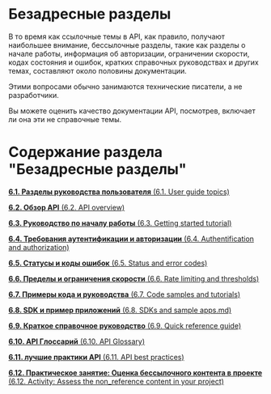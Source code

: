 # Безадресные разделы

В то время как ссылочные темы в API, как правило, получают наибольшее внимание, бессылочные разделы, такие как разделы о начале работы, информация об авторизации, ограничении скорости, кодах состояния и ошибок, кратких справочных руководствах и других темах, составляют около половины документации.

Этими вопросами обычно занимаются технические писатели, а не разработчики.

Вы можете оценить качество документации API, посмотрев, включает ли она эти не справочные темы.

# Содержание раздела "Безадресные разделы"

[**6.1. Разделы руководства пользователя** (6.1. User guide topics)](https://github.com/Starkovden/Documenting_APIs/blob/master/6.%20Non-reference%20API%20topics/6.1.%20User%20guide%20topics.md)

[**6.2. Обзор API** (6.2. API overview)](https://github.com/Starkovden/Documenting_APIs/blob/master/6.%20Non-reference%20API%20topics/6.2.%20API%20overview.md)

[**6.3. Руководство по началу работы** (6.3. Getting started tutorial)](https://github.com/Starkovden/Documenting_APIs/blob/master/6.%20Non-reference%20API%20topics/6.3.%20Getting%20started%20tutorial.md)

[**6.4. Требования аутентификации и авторизации** (6.4. Authentification and authorization)](https://github.com/Starkovden/Documenting_APIs/blob/master/6.%20Non-reference%20API%20topics/6.4.%20Authentification%20and%20authorization.md)

[**6.5. Статусы и коды ошибок** (6.5. Status and error codes)](https://github.com/Starkovden/Documenting_APIs/blob/master/6.%20Non-reference%20API%20topics/6.5.%20Status%20and%20error%20codes.md)

[**6.6. Пределы и ограничения скорости** (6.6. Rate limiting and thresholds)](https://github.com/Starkovden/Documenting_APIs/blob/master/6.%20Non-reference%20API%20topics/6.6.%20Rate%20limiting%20and%20thresholds.md)

[**6.7. Примеры кода и руководства** (6.7. Code samples and tutorials)](https://github.com/Starkovden/Documenting_APIs/blob/master/6.%20Non-reference%20API%20topics/6.7.%20Code%20samples%20and%20tutorials.md)

[**6.8. SDK и пример приложений** (6.8. SDKs and sample apps.md)](https://github.com/Starkovden/Documenting_APIs/blob/master/6.%20Non-reference%20API%20topics/6.8.%20SDKs%20and%20sample%20apps.md)

[**6.9. Краткое справочное руководство** (6.9. Quick reference guide)](https://github.com/Starkovden/Documenting_APIs/blob/master/6.%20Non-reference%20API%20topics/6.9.%20Quick%20reference%20guide.md)

[**6.10. API Глоссарий** (6.10. API Glossary)](https://github.com/Starkovden/Documenting_APIs/blob/master/6.%20Non-reference%20API%20topics/6.10.%20API%20Glossary.md)

[**6.11. лучшие практики API** (6.11. API best practices)](https://github.com/Starkovden/Documenting_APIs/blob/master/6.%20Non-reference%20API%20topics/6.11.%20API%20best%20practices.md)

[**6.12. Практическое занятие: Оценка бессылочного контента в проекте** (6.12. Activity: Assess the non_reference content in your project)](https://github.com/Starkovden/Documenting_APIs/blob/master/6.%20Non-reference%20API%20topics/6.12.%20Activity%20Assess%20the%20non_reference%20content%20in%20your%20project.md)
